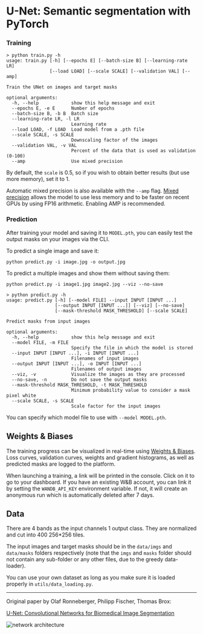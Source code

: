 # U-Net: Semantic segmentation with PyTorch

### Training

```console
> python train.py -h
usage: train.py [-h] [--epochs E] [--batch-size B] [--learning-rate LR]
                [--load LOAD] [--scale SCALE] [--validation VAL] [--amp]

Train the UNet on images and target masks

optional arguments:
  -h, --help            show this help message and exit
  --epochs E, -e E      Number of epochs
  --batch-size B, -b B  Batch size
  --learning-rate LR, -l LR
                        Learning rate
  --load LOAD, -f LOAD  Load model from a .pth file
  --scale SCALE, -s SCALE
                        Downscaling factor of the images
  --validation VAL, -v VAL
                        Percent of the data that is used as validation (0-100)
  --amp                 Use mixed precision
```

By default, the `scale` is 0.5, so if you wish to obtain better results (but use more memory), set it to 1.

Automatic mixed precision is also available with the `--amp` flag. [Mixed precision](https://arxiv.org/abs/1710.03740) allows the model to use less memory and to be faster on recent GPUs by using FP16 arithmetic. Enabling AMP is recommended.


### Prediction

After training your model and saving it to `MODEL.pth`, you can easily test the output masks on your images via the CLI.

To predict a single image and save it:

`python predict.py -i image.jpg -o output.jpg`

To predict a multiple images and show them without saving them:

`python predict.py -i image1.jpg image2.jpg --viz --no-save`

```console
> python predict.py -h
usage: predict.py [-h] [--model FILE] --input INPUT [INPUT ...] 
                  [--output INPUT [INPUT ...]] [--viz] [--no-save]
                  [--mask-threshold MASK_THRESHOLD] [--scale SCALE]

Predict masks from input images

optional arguments:
  -h, --help            show this help message and exit
  --model FILE, -m FILE
                        Specify the file in which the model is stored
  --input INPUT [INPUT ...], -i INPUT [INPUT ...]
                        Filenames of input images
  --output INPUT [INPUT ...], -o INPUT [INPUT ...]
                        Filenames of output images
  --viz, -v             Visualize the images as they are processed
  --no-save, -n         Do not save the output masks
  --mask-threshold MASK_THRESHOLD, -t MASK_THRESHOLD
                        Minimum probability value to consider a mask pixel white
  --scale SCALE, -s SCALE
                        Scale factor for the input images
```
You can specify which model file to use with `--model MODEL.pth`.

## Weights & Biases

The training progress can be visualized in real-time using [Weights & Biases](https://wandb.ai/).  Loss curves, validation curves, weights and gradient histograms, as well as predicted masks are logged to the platform.

When launching a training, a link will be printed in the console. Click on it to go to your dashboard. If you have an existing W&B account, you can link it
 by setting the `WANDB_API_KEY` environment variable. If not, it will create an anonymous run which is automatically deleted after 7 days.



## Data
There are 4 bands as the input channels 1 output class. They are normalized and cut into 400 256*256 tiles.

The input images and target masks should be in the `data/imgs` and `data/masks` folders respectively (note that the `imgs` and `masks` folder should not contain any sub-folder or any other files, due to the greedy data-loader).

You can use your own dataset as long as you make sure it is loaded properly in `utils/data_loading.py`.


---

Original paper by Olaf Ronneberger, Philipp Fischer, Thomas Brox:

[U-Net: Convolutional Networks for Biomedical Image Segmentation](https://arxiv.org/abs/1505.04597)

![network architecture](https://i.imgur.com/jeDVpqF.png)

